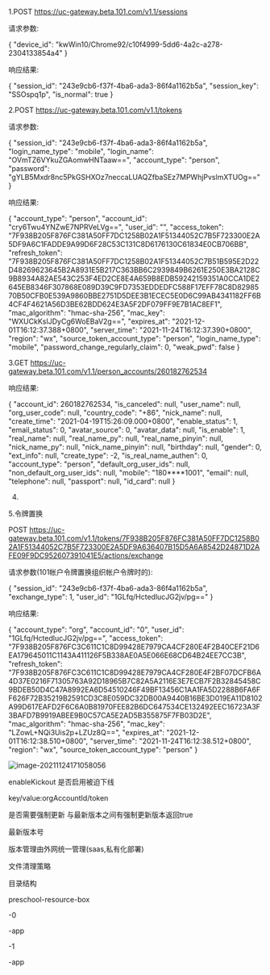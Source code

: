 1.POST https://uc-gateway.beta.101.com/v1.1/sessions

请求参数:

{
  "device_id": "kwWin10/Chrome92/c10f4999-5dd6-4a2c-a278-2304133854a4"
}

响应结果:

{
  "session_id": "243e9cb6-f37f-4ba6-ada3-86f4a1162b5a",
  "session_key": "SSOspq1p",
  "is_normal": true
}



2.POST https://uc-gateway.beta.101.com/v1.1/tokens

请求参数:

{
  "session_id": "243e9cb6-f37f-4ba6-ada3-86f4a1162b5a",
  "login_name_type": "mobile",
  "login_name": "OVmTZ6VYkuZGAomwHNTaaw==",
  "account_type": "person",
  "password": "gYLB5Mxdr8nc5PkGSHXOz7neccaLUAQZfbaSEz7MPWhjPvslmXTUOg=="
}

响应结果:

{
  "account_type": "person",
  "account_id": "cry6Twu4YNZwE7NPRVeLVg==",
  "user_id": "",
  "access_token": "7F938B205F876FC381A50FF7DC1258B02A1F51344052C7B5F723300E2A5DF9A6C1FADDE9A99D6F28C53C131C8D6176130C61834E0CB706BB",
  "refresh_token": "7F938B205F876FC381A50FF7DC1258B02A1F51344052C7B51B595E2D22D48269623645B2A8931E5B217C363BB6C2939849B6261E250E3BA2128C9B8934A82AE543C253F4ED2CE8E4A659B8EDB59242159351A0CCA1DE2645EB8346F307868E089D39C9FD7353EDDEDFC588F17EFF78C8D8298570B50CFB0E539A9860BBE2751D5DEE3B1ECEC5E0D6C99AB4341182FF6B4CF4F4621A56D3BE62BDD624E3A5F2DF079FF9E7B1AC8EF1",
  "mac_algorithm": "hmac-sha-256",
  "mac_key": "WXUCkKsIJDyCg6WoEBaV2g==",
  "expires_at": "2021-12-01T16:12:37.388+0800",
  "server_time": "2021-11-24T16:12:37.390+0800",
  "region": "wx",
  "source_token_account_type": "person",
  "login_name_type": "mobile",
  "password_change_regularly_claim": 0,
  "weak_pwd": false
}



3.GET https://uc-gateway.beta.101.com/v1.1/person_accounts/260182762534

响应结果:

{
  "account_id": 260182762534,
  "is_canceled": null,
  "user_name": null,
  "org_user_code": null,
  "country_code": "+86",
  "nick_name": null,
  "create_time": "2021-04-19T15:26:09.000+0800",
  "enable_status": 1,
  "email_status": 0,
  "avatar_source": 0,
  "avatar_data": null,
  "is_enable": 1,
  "real_name": null,
  "real_name_py": null,
  "real_name_pinyin": null,
  "nick_name_py": null,
  "nick_name_pinyin": null,
  "birthday": null,
  "gender": 0,
  "ext_info": null,
  "create_type": -2,
  "is_real_name_authen": 0,
  "account_type": "person",
  "default_org_user_ids": null,
  "non_default_org_user_ids": null,
  "mobile": "180****1001",
  "email": null,
  "telephone": null,
  "passport": null,
  "id_card": null
}



4.



5.令牌置换

POST https://uc-gateway.beta.101.com/v1.1/tokens/7F938B205F876FC381A50FF7DC1258B02A1F51344052C7B5F723300E2A5DF9A636407B15D5A6A8542D24871D2AFE09F9DC952607391041E5/actions/exchange

请求参数(101帐户令牌置换组织帐户令牌时的):

{
  "session_id": "243e9cb6-f37f-4ba6-ada3-86f4a1162b5a",
  "exchange_type": 1,
  "user_id": "1GLfq/HctedlucJG2jv/pg=="
}

响应结果:

{
  "account_type": "org",
  "account_id": "0",
  "user_id": "1GLfq/HctedlucJG2jv/pg==",
  "access_token": "7F938B205F876FC3C611C1C8D99428E7979CA4CF280E4F2B40CEF21D6EA179645011C1143A411126F5B338AE0A5E066E68CD64B24EE7CC3B",
  "refresh_token": "7F938B205F876FC3C611C1C8D99428E7979CA4CF280E4F2BF07DCFB6A4D37E0216F71305763A92D18965B7C82A5A2116E3E7ECB7F2B32845458C9BDEB50D4C47A8992EA6D54510246F49BF13456C1AA1FA5D2288B6FA6FF626F72B35219B2591CD3C8E059DC32DB00A9440B16BE3D019EA11D8102A99D617EAFD2F6C6A0B81970FEE82B6DC647534CE132492EEC16723A3F3BAFD7B9919ABEE9B0C57CA5E2AD5B355875F7FB03D2E",
  "mac_algorithm": "hmac-sha-256",
  "mac_key": "LZowL+NQi3Uis2p+LZUz8Q==",
  "expires_at": "2021-12-01T16:12:38.510+0800",
  "server_time": "2021-11-24T16:12:38.512+0800",
  "region": "wx",
  "source_token_account_type": "person"
}







![image-20211124171058056](C:\Users\Administrator\AppData\Roaming\Typora\typora-user-images\image-20211124171058056.png)





enableKickout  是否启用被迫下线

key/value:orgAccountId/token



是否需要强制更新  与最新版本之间有强制更新版本返回true

最新版本号



版本管理由外网统一管理(saas,私有化部署)

文件清理策略

目录结构

preschool-resource-box

 -0

  -app

-1

  -app



